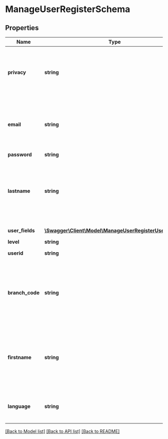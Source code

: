 # ManageUserRegisterSchema

## Properties
Name | Type | Description | Notes
------------ | ------------- | ------------- | -------------
**privacy** | **string** | Required ONLY if checked &amp;quot;Privacy policy MUST be accepted&amp;quot; in &amp;quot;Advanced Settings&amp;quot; | [optional] 
**email** | **string** | User&#39;s email. If the user calling the API is a super admin, the email is optional. In all other cases it&#39;s required. | [optional] 
**password** | **string** |  | 
**lastname** | **string** | Required ONLY if checked &amp;quot;First Name and Last Name are required in order to register&amp;quot; in &amp;quot;Advanced Settings&amp;quot; | [optional] 
**user_fields** | [**\Swagger\Client\Model\ManageUserRegisterUserFields[]**](ManageUserRegisterUserFields.md) | Success or failure | 
**level** | **string** | User level | [optional] 
**userid** | **string** | the Username to register | 
**branch_code** | **string** | Org chart branch code or &amp;quot;branch-course&amp;quot; code combination (depending on the setting in Advanced settings) | [optional] 
**firstname** | **string** | Required ONLY if checked &amp;quot;First Name and Last Name are required in order to register&amp;quot; in &amp;quot;Advanced Settings&amp;quot; | [optional] 
**language** | **string** | If one is not provided, use the platform default language | [optional] 

[[Back to Model list]](../README.md#documentation-for-models) [[Back to API list]](../README.md#documentation-for-api-endpoints) [[Back to README]](../README.md)


